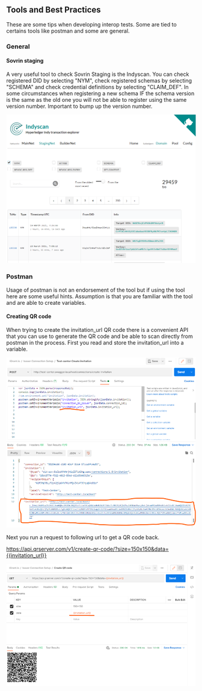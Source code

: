 ## Tools and Best Practices

These are some tips when developing interop tests. Some are tied to certains tools like postman and some are general.

### General

#### Sovrin staging 

A very useful tool to check Sovrin Staging is the Indyscan. You can check registered DID by selecting "NYM", check registered schemas by selecting "SCHEMA" and check credential definitions by selecting "CLAIM_DEF". In some circumstances when registering a new schema IF the schema version is the same as the old one you will not be able to register using the same version number. Important to bump up the version number.

![](images/tools_indyscan.png)


### Postman

Usage of postman is not an endorsement of the tool but if using the tool here are some useful hints. Assumption is that you are familiar with the tool and are able to create variables.

#### Creating QR code

When trying to create the invitation_url QR code there is a convenient API that you can use to generate the QR code and be able to scan directly from postman in the process. First you read and store the invitation_url into a variable.

![](images/tools_postman_invite.png)

Next you run a request to following url to get a QR code back.

https://api.qrserver.com/v1/create-qr-code/?size=150x150&data={{invitation_url}}

![](images/tools_postman_invite_qr.png)

